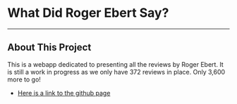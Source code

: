 # What Did Roger Ebert Say?

---

## About This Project

This is a webapp dedicated to presenting all the reviews by Roger Ebert. It is still a work in progress as we only have 372 reviews in place. Only 3,600 more to go!

- [Here is a link to the github page](https://pages.git.generalassemb.ly/wmiguel4815/filmmaker-project/)

